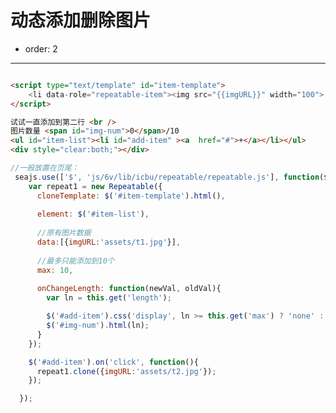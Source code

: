 # 动态添加删除图片

- order: 2
---


<style>
	#item-list{
		list-style:none;
		padding:0;
		margin:0;
		clear:both;
	}
	
	#item-list li{
		width:100px;
		height:130px;
		border:1px solid #ccc;
		margin:8px;
		text-align:center;
		float: left;
	}
	
	li#add-item{
		border:1px dashed #ccc;
		font-size:150px;
		line-height:130px;
		font-weight:bold;
	}
	
	#add-item a{
		height:100%;
		width:100%;
	}
</style>

````html

<script type="text/template" id="item-template">
	<li data-role="repeatable-item"><img src="{{imgURL}}" width="100"> <a data-role="repeatable-remove" href="#">删除</a></li>
</script>

试试一直添加到第二行 <br />
图片数量 <span id="img-num">0</span>/10
<ul id="item-list"><li id="add-item" ><a  href="#">+</a></li></ul>
<div style="clear:both;"></div>

````

````js
//一般放置在页尾：
 seajs.use(['$', 'js/6v/lib/icbu/repeatable/repeatable.js'], function($, Repeatable) {
    var repeat1 = new Repeatable({
      cloneTemplate: $('#item-template').html(),
      
      element: $('#item-list'),
      
      //原有图片数据
      data:[{imgURL:'assets/t1.jpg'}],
      
      //最多只能添加到10个
      max: 10,
      
      onChangeLength: function(newVal, oldVal){
      	var ln = this.get('length');

      	$('#add-item').css('display', ln >= this.get('max') ? 'none' : '');
      	$('#img-num').html(ln);
      }
    });

    $('#add-item').on('click', function(){
      repeat1.clone({imgURL:'assets/t2.jpg'});
    });

  });
````
